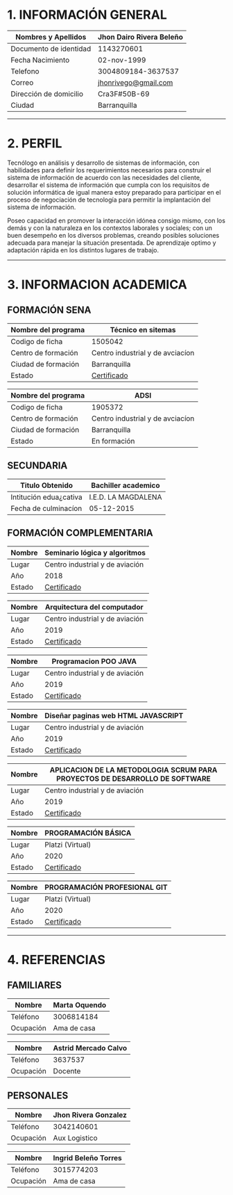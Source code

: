 
# 1. INFORMACIÓN GENERAL

| Nombres y Apellidos    | Jhon Dairo Rivera Beleño  |
| -----------------------| ------------------------- |
| Documento de identidad | 1143270601                |
| Fecha Nacimiento       | 02-nov-1999               |
| Telefono               | 3004809184-3637537        |
| Correo                 | jhonrivego@gmail.com      |
| Dirección de domicilio | Cra3F#50B-69              |
| Ciudad                 | Barranquilla              |

---

# 2. PERFIL

Tecnólogo en análisis y desarrollo de sistemas de información, con habilidades para definir los requerimientos necesarios para construir el sistema de información de acuerdo con las necesidades del cliente, desarrollar el sistema de información que cumpla con los requisitos de solución informática de igual manera estoy preparado para participar en el proceso de negociación de tecnología para permitir la implantación del sistema de información.

Poseo capacidad en promover la interacción idónea consigo mismo, con los demás y con la naturaleza en los contextos laborales y sociales; con un buen desempeño en los diversos problemas, creando posibles soluciones adecuada para manejar la situación presentada. De aprendizaje optimo y adaptación rápida en los distintos lugares de trabajo.

---

# 3. INFORMACION ACADEMICA

## FORMACIÓN SENA

|Nombre del programa     |Técnico en sitemas                |
| -----------------------| -------------------------------  |
| Codigo de ficha        | 1505042                          |
| Centro de formación    | Centro industrial y de avciacíon |
| Ciudad de formación    | Barranquilla                     |
| Estado                 | [Certificado](https://github.com/riverajhon02/ficha1905372/blob/master/Documentacion/certificados/tecnico%20sistemas.pdf)                      |

|Nombre del programa     |ADSI                              |
| -----------------------| -------------------------------  |
| Codigo de ficha        | 1905372                          |
| Centro de formación    | Centro industrial y de avciacíon |
| Ciudad de formación    | Barranquilla                     |
| Estado                 | En formación                     |

## SECUNDARIA

|Titulo Obtenido         | Bachiller academico              |
| -----------------------| -------------------------------  |
| Intitución edua¿cativa | I.E.D. LA MAGDALENA              |
| Fecha de culminacíon   | 05-12-2015                       |

## FORMACIÓN COMPLEMENTARIA

|Nombre                  | Seminario lógica y algoritmos    |
| -----------------------| -------------------------------  |
| Lugar                  |Centro industrial y de aviación   |
| Año                    | 2018                             |
| Estado                 | [Certificado](https://github.com/riverajhon02/ficha1905372/blob/master/Documentacion/certificados/seminario.pdf) |

|Nombre                  | Arquitectura del computador      |
| -----------------------| -------------------------------  |
| Lugar                  |Centro industrial y de aviación   |
| Año                    | 2019                             |
| Estado                 | [Certificado](https://github.com/riverajhon02/ficha1905372/blob/master/Documentacion/certificados/arquitectura.pdf) |

|Nombre                  | Programacion POO JAVA            |
| -----------------------| -------------------------------  |
| Lugar                  |Centro industrial y de aviación   |
| Año                    | 2019                             |
| Estado                 | [Certificado](https://github.com/riverajhon02/ficha1905372/blob/master/Documentacion/certificados/java.pdf) |

|Nombre                  | Diseñar paginas web HTML JAVASCRIPT|
| -----------------------| -------------------------------  |
| Lugar                  |Centro industrial y de aviación   |
| Año                    | 2019                             |
| Estado                 | [Certificado](https://github.com/riverajhon02/ficha1905372/blob/master/Documentacion/certificados/html.pdf) |

|Nombre                  | APLICACION DE LA METODOLOGIA SCRUM PARA PROYECTOS DE DESARROLLO DE SOFTWARE|
| -----------------------| -------------------------------  |
| Lugar                  |Centro industrial y de aviación   |
| Año                    | 2019                             |
| Estado                 | [Certificado](https://github.com/riverajhon02/ficha1905372/blob/master/Documentacion/certificados/scrum.pdf) |

|Nombre                  |PROGRAMACIÓN BÁSICA               |
| -----------------------| -------------------------------  |
| Lugar                  |Platzi (Virtual)                  |
| Año                    | 2020                             |
| Estado                 | [Certificado](https://github.com/riverajhon02/ficha1905372/blob/master/Documentacion/certificados/programacion%20basica.pdf) |

|Nombre                  |PROGRAMACIÓN PROFESIONAL GIT      |
| -----------------------| -------------------------------  |
| Lugar                  |Platzi (Virtual)                  |
| Año                    | 2020                             |
| Estado                 | [Certificado](https://github.com/riverajhon02/ficha1905372/blob/master/Documentacion/certificados/Git.pdf) |

---
# 4. REFERENCIAS
## FAMILIARES

|Nombre                  | Marta Oquendo                    |
| -----------------------| -------------------------------  |
| Teléfono               |3006814184                        |
| Ocupación              | Ama de casa                      |

|Nombre                  | Astrid Mercado Calvo             |
| -----------------------| -------------------------------  |
| Teléfono               |3637537                           |
| Ocupación              |Docente                           |

## PERSONALES

|Nombre                  | Jhon Rivera Gonzalez             |
| -----------------------| -------------------------------  |
| Teléfono               |3042140601                        |
| Ocupación              |Aux Logistico                     |

|Nombre                  | Ingrid Beleño Torres             |
| -----------------------| -------------------------------  |
| Teléfono               |3015774203                        |
| Ocupación              |Ama de casa                       |




